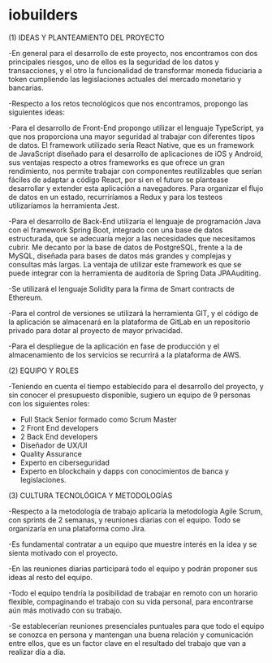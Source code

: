 # iobuilders

(1) IDEAS Y PLANTEAMIENTO DEL PROYECTO

-En general para el desarrollo de este proyecto, nos encontramos con dos principales riesgos, uno de ellos es la seguridad de los datos y transacciones, y el otro la funcionalidad de transformar moneda fiduciaria a token cumpliendo las legislaciones actuales del mercado monetario y bancarias.

-Respecto a los retos tecnológicos que nos encontramos, propongo las siguientes ideas:

-Para el desarrollo de Front-End propongo utilizar el lenguaje TypeScript, ya que nos proporciona una mayor seguridad al trabajar con diferentes tipos de datos. El framework utilizado sería React Native, que es un framework de JavaScript diseñado para el desarrollo de aplicaciones de iOS y Android, sus ventajas respecto a otros frameworks es que ofrece un gran rendimiento, nos permite trabajar con componentes reutilizables que serían fáciles de adaptar a código React, por si en el futuro se plantease desarrollar y extender esta aplicación a navegadores. Para organizar el flujo de datos en un estado, recurriríamos a Redux y para los testeos utilizaríamos la herramienta Jest.

-Para el desarrollo de Back-End utilizaría el lenguaje de programación Java con el framework Spring Boot, integrado con una base de datos estructurada, que se adecuaría mejor a las necesidades que necesitamos cubrir. Me decanto por la base de datos de PostgreSQL, frente a la de MySQL, diseñada para bases de datos más grandes y complejas y consultas más largas. La ventaja de utilizar este framework es que se puede integrar con la herramienta de auditoría de Spring Data JPAAuditing.

-Se utilizará el lenguaje Solidity para la firma de Smart contracts de Ethereum.

-Para el control de versiones se utilizará la herramienta GIT, y el código de la aplicación se almacenará en la plataforma de GitLab en un repositorio privado para dotar al proyecto de mayor privacidad.

-Para el despliegue de la aplicación en fase de producción y el almacenamiento de los servicios se recurrirá a la plataforma de AWS.

(2) EQUIPO Y ROLES

-Teniendo en cuenta el tiempo establecido para el desarrollo del proyecto, y sin conocer el presupuesto disponible, sugiero un equipo de 9 personas con los siguientes roles:

 - Full Stack Senior formado como Scrum Master
 - 2 Front End developers
 - 2 Back End developers
 - Diseñador de UX/UI
 - Quality Assurance
 - Experto en ciberseguridad
 - Experto en blockchain y dapps con conocimientos de banca y legislaciones.

(3) CULTURA TECNOLÓGICA Y METODOLOGÍAS

-Respecto a la metodología de trabajo aplicaría la metodología Agile Scrum, con sprints de 2 semanas, y reuniones diarias con el equipo. Todo se organizaría en una plataforma como Jira.

-Es fundamental contratar a un equipo que muestre interés en la idea y se sienta motivado con el proyecto.

-En las reuniones diarias participará todo el equipo y podrán proponer sus ideas al resto del equipo.

-Todo el equipo tendría la posibilidad de trabajar en remoto con un horario flexible, compaginando el trabajo con su vida personal, para encontrarse aún más motivado con su trabajo.

-Se establecerían reuniones presenciales puntuales para que todo el equipo se conozca en persona y mantengan una buena relación y comunicación entre ellos, que es un factor clave en el resultado del trabajo que van a realizar día a día.
